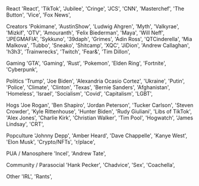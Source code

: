 React
'React',
'TikTok',
'Jubilee',
'Cringe',
'JCS',
'CNN',
'Masterchef',
'The Button',
'Vice',
'Fox News',

Creators
'Pokimane',
'AustinShow',
'Ludwig Ahgren',
'Myth',
'Valkyrae',
'Mizkif',
'OTV',
'Amouranth',
'Felix Biederman',
'Maya',
'Will Neff',
'JPEGMAFIA',
'Sykkuno',
'39daph',
'Grimes',
'Adin Ross',
'QTCinderella',
'Mia Malkova',
'Tubbo',
'Sneako',
'Shitcamp',
'XQC',
'JiDion',
'Andrew Callaghan',
'h3h3',
'Trainwrecks',
'Twitch',
'Fear&',
'Tim Dillon',

Gaming
'GTA',
'Gaming',
'Rust',
'Pokemon',
'Elden Ring',
'Fortnite',
'Cyberpunk',

Politics
'Trump',
'Joe Biden',
'Alexandria Ocasio Cortez',
'Ukraine',
'Putin',
'Police',
'Climate',
'Clinton',
'Texas',
'Bernie Sanders',
'Afghanistan',
'Homeless',
'Israel',
'Socialism',
'Covid',
'Capitalism',
'LGBT',

Hogs
'Joe Rogan',
'Ben Shapiro',
'Jordan Peterson',
'Tucker Carlson',
'Steven Crowder',
'Kyle Rittenhouse',
'Hunter Biden',
'Rudy Giuliani',
'Libs of TikTok',
'Alex Jones',
'Charlie Kirk',
'Christian Walker',
'Tim Pool',
'Hogwatch',
'James Lindsay',
'CRT',

Popculture
'Johnny Depp',
'Amber Heard',
'Dave Chappelle',
'Kanye West',
'Elon Musk',
'Crypto/NFTs',
'r/place',

PUA / Manosphere
'Incel',
'Andrew Tate',

Community / Parasocial
'Hank Pecker',
'Chadvice',
'Sex',
'Coachella',

Other
'IRL',
'Rants',
